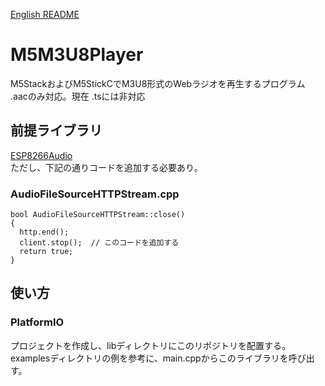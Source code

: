 [English README](./README.md)
# M5M3U8Player  
M5StackおよびM5StickCでM3U8形式のWebラジオを再生するプログラム  
.aacのみ対応。現在 .tsには非対応  

## 前提ライブラリ  
[ESP8266Audio](https://github.com/earlephilhower/ESP8266Audio)  
ただし、下記の通りコードを追加する必要あり。  

### AudioFileSourceHTTPStream.cpp  
```
bool AudioFileSourceHTTPStream::close()
{
  http.end();
  client.stop();  // このコードを追加する
  return true;
}
```

## 使い方  
### PlatformIO  
プロジェクトを作成し、libディレクトリにこのリポジトリを配置する。  
examplesディレクトリの例を参考に、main.cppからこのライブラリを呼び出す。  
